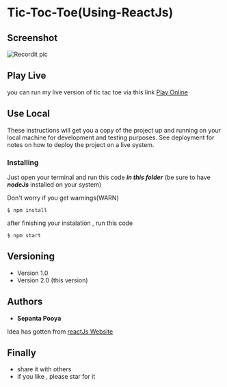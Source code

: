 # Tic-Toc-Toe(Using-ReactJs)


## Screenshot
![Recordit pic](http://s5.picofile.com/file/8362714284/Screenshot_32_.png)

## Play Live
you can run my live version of tic tac toe via this link
[Play Online](https://x2kh0.codesandbox.io/)

## Use Local

These instructions will get you a copy of the project up and running on your local machine for development and testing purposes. See deployment for notes on how to deploy the project on a live system.


### Installing

Just open your terminal and run this code ***in this folder*** (be sure to have ***nodeJs*** installed on your system)

Don't worry if you get warnings(WARN)
```
$ npm install
```

after finishing your instalation , run this code

```
$ npm start
```




## Versioning

* Version 1.0 
* Version 2.0 (this version)


## Authors

* **Sepanta Pooya** 

Idea has gotten from [reactJs Website](https://reactjs.org/tutorial/tutorial.html#completing-the-game)



## Finally

* share it with others
* if you like , please star for it

